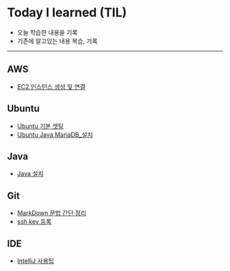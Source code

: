 # Today I learned (TIL)
- 오늘 학습한 내용을 기록
- 기존에 알고있는 내용 복습, 기록
----------
## AWS

* [EC2 인스턴스 생성 및 연결](https://github.com/bang0608/TIL/blob/main/AWS/EC2시작.md)

## Ubuntu

* [Ubuntu 기본 셋팅](Ubuntu/ubuntu_18_04_기본%20셋팅.md)
* [Ubuntu Java,MariaDB_설치](Ubuntu/ubuntu_Java,MariaDB_설치.md)

## Java

* [Java 설치](Java/Java%20설치.md)

## Git

- [MarkDown 문법 간단 정리](Git/markdown.md)
- [ssh key 등록](Git/ssh%20key%20등록.md)

## IDE

* [IntelliJ 사용팁](IDE/IntelliJ/IntelliJ_사용팁.md)
